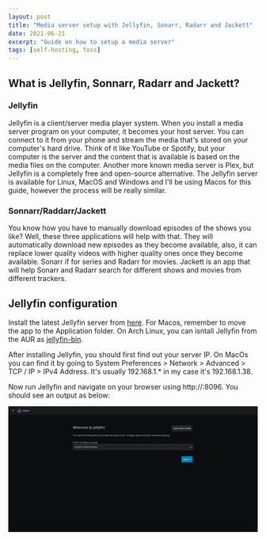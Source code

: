 ```yaml
---
layout: post
title: "Media server setup with Jellyfin, Sonarr, Radarr and Jackett"
date: 2021-06-21
excerpt: "Guide on how to setup a media server"
tags: [self-hosting, foss]
---
```


## What is Jellyfin, Sonnarr, Radarr and Jackett?

### Jellyfin 
Jellyfin is a client/server media player system. When you install a media server program on your computer, it becomes your host server. You can connect to it from your phone and stream the media that's stored on your computer's hard drive. Think of it like YouTube or Spotify, but your computer is the server and the content that is available is based on the media files on the computer. Another more known media server is Plex, but Jellyfin is a completely free and open-source alternative. The Jellyfin server is available for Linux, MacOS and Windows and I'll be using Macos for this guide, however the process will be really similar.

### Sonnarr/Raddarr/Jackett
You know how you have to manually download episodes of the shows you like? Well, these three applications will help with that. They will automatically download new episodes as they become available, also, it can replace lower quality videos with higher quality ones once they become available. Sonarr if for series and Radarr for movies. Jackett is an app that will help Sonarr and Radarr search for different shows and movies from different trackers.

## Jellyfin configuration
Install the latest Jellyfin server from [here](https://jellyfin.org/downloads/). For Macos, remember to move the app to the Application folder. On Arch Linux, you can isntall Jellyfin from the AUR as [jellyfin-bin](https://aur.archlinux.org/packages/jellyfin-bin/).

After installing Jellyfin, you should first find out your server IP. On MacOs you can find it by going to System Preferences > Network > Advanced > TCP / IP > IPv4 Address. It's usually 192.168.1.* in my case it's 192.168.1.38.

Now run Jellyfin and navigate on your browser using http://<your-server-ip>:8096. You should see an output as below: 

![Jellyfin-intro](../assets/post-assets/jellyfin/jellyfin-intro.png)